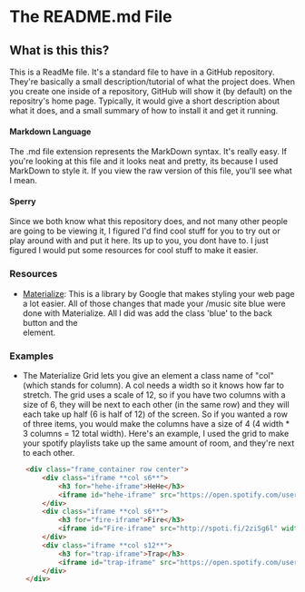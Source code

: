 # The README.md File

## What is this this?
This is a ReadMe file. It's a standard file to have in a GitHub repository. They're basically a small description/tutorial of what the project does. When you create one inside of a repository, GitHub will show it (by default) on the repositry's home page. Typically, it would give a short description about what it does, and a small summary of how to install it and get it running.

#### Markdown Language
The .md file extension represents the MarkDown syntax. It's really easy. If you're looking at this file and it looks neat and pretty, its because I used MarkDown to style it. If you view the raw version of this file, you'll see what I mean.

#### Sperry
Since we both know what this repository does, and not many other people are going to be viewing it, I figured I'd find cool stuff for you to try out or play around with and put it here. Its up to you, you dont have to. I just figured I would put some resources for cool stuff to make it easier.

### Resources
* [Materialize](http://materializecss.com/ "Materialize"): This is a library by Google that makes styling your web page a lot easier. All of those changes that made your /music site blue were done with Materialize. All I did was add the class 'blue' to the back button and the <nav> element.
  
### Examples
* The Materialize Grid lets you give an element a class name of "col" (which stands for column). A col needs a width so it knows how far to stretch. The grid uses a scale of 12, so if you have two columns with a size of 6, they will be next to each other (in the same row) and they will each take up half (6 is half of 12) of the screen. So if you wanted a row of three items, you would make the columns have a size of 4 (4 width * 3 columns = 12 total width). Here's an example, I used the grid to make your spotify playlists take up the same amount of room, and they're next to each other. 

```html
	<div class="frame_container row center">
		<div class="iframe **col s6**">
			<h3 for="hehe-iframe">HeHe</h3>
			<iframe id="hehe-iframe" src="https://open.spotify.com/user/yakut.eksin5255/playlist/2tv54dYJ2kLLyTlGce0E1v" width="300" height="380" frameborder="0" allowtransparency="true"></iframe>
		</div>
		<div class="iframe **col s6**">
			<h3 for="fire-iframe">Fire</h3>
			<iframe id="Fire-iframe" src="http://spoti.fi/2ziSg6l" width="300" height="380" frameborder="0" allowtransparency="true"></iframe>
		</div>
		<div class="iframe **col s12**">
			<h3 for="trap-iframe">Trap</h3>
			<iframe id="trap-iframe" src="https://open.spotify.com/user/coleman_thet03/playlist/41a5I8Ql1sTp5Di7gWy2qo" width="300" height="380" frameborder="0" allowtransparency="true"></iframe>
		</div>
	</div>
```
